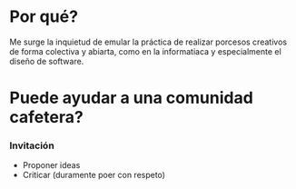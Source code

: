 # Por qué?
Me surge la inquietud de emular la práctica de realizar porcesos creativos de forma colectiva y abiarta, como en la informatiaca y especialmente el diseño de software.


# Puede ayudar a una comunidad cafetera?

### Invitación
- Proponer ideas
- Criticar (duramente poer con respeto)
